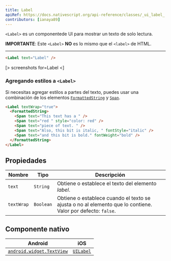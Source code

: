 ```yaml
---
title: Label
apiRef: https://docs.nativescript.org/api-reference/classes/_ui_label_.label
contributors: [ianaya89]
---
```


`<Label>` es un componentede UI para mostrar un texto de solo lectura.

**IMPORTANTE**: Este `<Label>` **NO** es lo mismo que el `<label>` de HTML.

---

```html
<Label text="Label" />
```

[> screenshots for=Label <]

### Agregando estilos a `<Label>`

Si necesitas agregar estilos a partes del texto, puedes usar una combinación de los elementos [`FormattedString`](https://docs.nativescript.org/angular/ui/ng-ui-widgets/formatted-string) y [`Span`](https://docs.nativescript.org/api-reference/classes/_text_span_.span).

```html
<Label textWrap="true">
  <FormattedString>
    <Span text="This text has a " />
    <Span text="red " style="color: red" />
    <Span text="piece of text. " />
    <Span text="Also, this bit is italic, " fontStyle="italic" />
    <Span text="and this bit is bold." fontWeight="bold" />
  </FormattedString>
</Label>
```

## Propiedades

| Nombre | Tipo | Descripción |
|------|------|-------------|
| `text` | `String` | Obtiene o establece el texto del elemento *label*.
| `textWrap` | `Boolean` | Obtiene o establece cuando el texto se ajusta o no al elemento que lo contiene.<br/>Valor por defecto: `false`.

## Componente nativo

| Android | iOS |
|---------|-----|
| [`android.widget.TextView`](https://developer.android.com/reference/android/widget/TextView.html) | [`UILabel`](https://developer.apple.com/documentation/uikit/uilabel)
